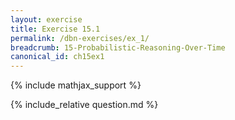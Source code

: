 ```yaml
---
layout: exercise
title: Exercise 15.1
permalink: /dbn-exercises/ex_1/
breadcrumb: 15-Probabilistic-Reasoning-Over-Time
canonical_id: ch15ex1
---
```


{% include mathjax_support %}
<div id="hiddden">{% include_relative question.md %}</div>
